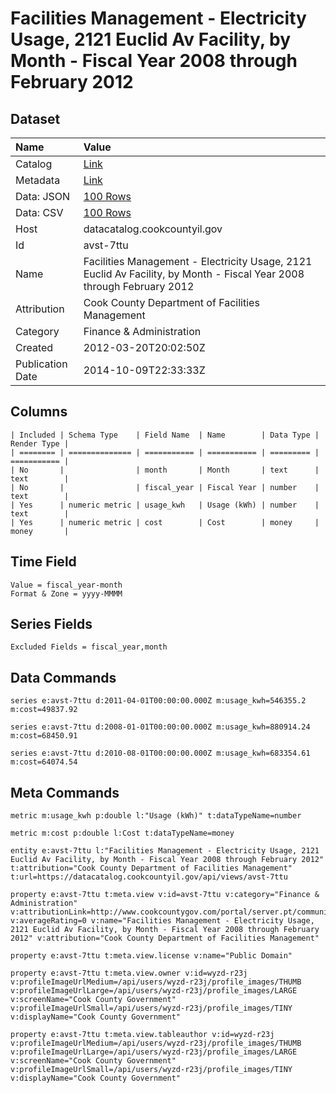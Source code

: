 # Facilities Management - Electricity Usage, 2121 Euclid Av Facility, by Month - Fiscal Year 2008 through February 2012

## Dataset

| Name | Value |
| :--- | :---- |
| Catalog | [Link](https://catalog.data.gov/dataset/facilities-management-electricity-usage-2121-euclid-av-facility-by-month-fiscal-year-200-2-bd509) |
| Metadata | [Link](https://datacatalog.cookcountyil.gov/api/views/avst-7ttu) |
| Data: JSON | [100 Rows](https://datacatalog.cookcountyil.gov/api/views/avst-7ttu/rows.json?max_rows=100) |
| Data: CSV | [100 Rows](https://datacatalog.cookcountyil.gov/api/views/avst-7ttu/rows.csv?max_rows=100) |
| Host | datacatalog.cookcountyil.gov |
| Id | avst-7ttu |
| Name | Facilities Management - Electricity Usage, 2121 Euclid Av Facility, by Month - Fiscal Year 2008 through February 2012 |
| Attribution | Cook County Department of Facilities Management |
| Category | Finance & Administration |
| Created | 2012-03-20T20:02:50Z |
| Publication Date | 2014-10-09T22:33:33Z |

## Columns

```ls
| Included | Schema Type    | Field Name  | Name        | Data Type | Render Type |
| ======== | ============== | =========== | =========== | ========= | =========== |
| No       |                | month       | Month       | text      | text        |
| No       |                | fiscal_year | Fiscal Year | number    | text        |
| Yes      | numeric metric | usage_kwh   | Usage (kWh) | number    | text        |
| Yes      | numeric metric | cost        | Cost        | money     | money       |
```

## Time Field

```ls
Value = fiscal_year-month
Format & Zone = yyyy-MMMM
```

## Series Fields

```ls
Excluded Fields = fiscal_year,month
```

## Data Commands

```ls
series e:avst-7ttu d:2011-04-01T00:00:00.000Z m:usage_kwh=546355.2 m:cost=49837.92

series e:avst-7ttu d:2008-01-01T00:00:00.000Z m:usage_kwh=880914.24 m:cost=68450.91

series e:avst-7ttu d:2010-08-01T00:00:00.000Z m:usage_kwh=683354.61 m:cost=64074.54
```

## Meta Commands

```ls
metric m:usage_kwh p:double l:"Usage (kWh)" t:dataTypeName=number

metric m:cost p:double l:Cost t:dataTypeName=money

entity e:avst-7ttu l:"Facilities Management - Electricity Usage, 2121 Euclid Av Facility, by Month - Fiscal Year 2008 through February 2012" t:attribution="Cook County Department of Facilities Management" t:url=https://datacatalog.cookcountyil.gov/api/views/avst-7ttu

property e:avst-7ttu t:meta.view v:id=avst-7ttu v:category="Finance & Administration" v:attributionLink=http://www.cookcountygov.com/portal/server.pt/community/facilities_management/294/facilities_management v:averageRating=0 v:name="Facilities Management - Electricity Usage, 2121 Euclid Av Facility, by Month - Fiscal Year 2008 through February 2012" v:attribution="Cook County Department of Facilities Management"

property e:avst-7ttu t:meta.view.license v:name="Public Domain"

property e:avst-7ttu t:meta.view.owner v:id=wyzd-r23j v:profileImageUrlMedium=/api/users/wyzd-r23j/profile_images/THUMB v:profileImageUrlLarge=/api/users/wyzd-r23j/profile_images/LARGE v:screenName="Cook County Government" v:profileImageUrlSmall=/api/users/wyzd-r23j/profile_images/TINY v:displayName="Cook County Government"

property e:avst-7ttu t:meta.view.tableauthor v:id=wyzd-r23j v:profileImageUrlMedium=/api/users/wyzd-r23j/profile_images/THUMB v:profileImageUrlLarge=/api/users/wyzd-r23j/profile_images/LARGE v:screenName="Cook County Government" v:profileImageUrlSmall=/api/users/wyzd-r23j/profile_images/TINY v:displayName="Cook County Government"
```